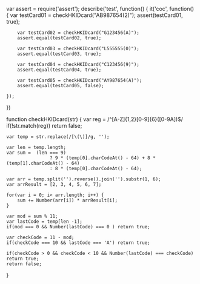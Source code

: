 var assert = require('assert');
describe('test', function() {
    it('coc', function() {
        var testCard01 = checkHKIDcard("AB987654(2)");
        assert(testCard01, true);

        var testCard02 = checkHKIDcard("G123456(A)");
        assert.equal(testCard02, true);

        var testCard03 = checkHKIDcard("L555555(0)");
        assert.equal(testCard03, true);

        var testCard04 = checkHKIDcard("C123456(9)");
        assert.equal(testCard04, true);

        var testCard05 = checkHKIDcard("AY987654(A)");
        assert.equal(testCard05, false);

    });
})


function checkHKIDcard(str) {
    var reg = /^[A-Z]{1,2}[0-9]{6}\([0-9A]\)$/
    if(!str.match(reg)) return false;

    var temp = str.replace(/[\(\)]/g, '');

    var len = temp.length;
    var sum =  (len === 9)
                    ? 9 * (temp[0].charCodeAt() - 64) + 8 * (temp[1].charCodeAt() - 64)
                    : 8 * (temp[0].charCodeAt() - 64);

    var arr = temp.split('').reverse().join('').substr(1, 6);
    var arrResult = [2, 3, 4, 5, 6, 7];

    for(var i = 0; i< arr.length; i++) {
        sum += Number(arr[i]) * arrResult[i];
    }

    var mod = sum % 11;
    var lastCode = temp[len -1];
    if(mod === 0 && Number(lastCode) === 0 ) return true;

    var checkCode = 11 - mod;
    if(checkCode === 10 && lastCode === 'A') return true;

    if(checkCode > 0 && checkCode < 10 && Number(lastCode) === checkCode) return true;
    return false;
}